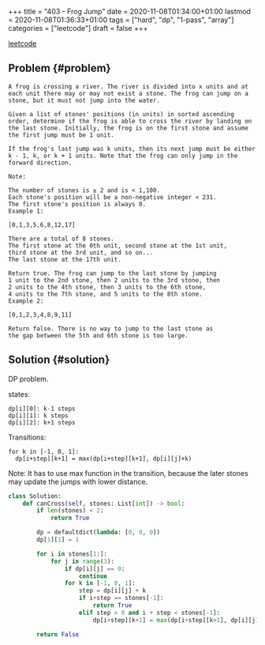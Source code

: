 +++
title = "403 - Frog Jump"
date = 2020-11-08T01:34:00+01:00
lastmod = 2020-11-08T01:36:33+01:00
tags = ["hard", "dp", "1-pass", "array"]
categories = ["leetcode"]
draft = false
+++

[leetcode](https://leetcode.com/problems/frog-jump/)


## Problem {#problem}

```text
A frog is crossing a river. The river is divided into x units and at each unit there may or may not exist a stone. The frog can jump on a stone, but it must not jump into the water.

Given a list of stones' positions (in units) in sorted ascending order, determine if the frog is able to cross the river by landing on the last stone. Initially, the frog is on the first stone and assume the first jump must be 1 unit.

If the frog's last jump was k units, then its next jump must be either k - 1, k, or k + 1 units. Note that the frog can only jump in the forward direction.

Note:

The number of stones is ≥ 2 and is < 1,100.
Each stone's position will be a non-negative integer < 231.
The first stone's position is always 0.
Example 1:

[0,1,3,5,6,8,12,17]

There are a total of 8 stones.
The first stone at the 0th unit, second stone at the 1st unit,
third stone at the 3rd unit, and so on...
The last stone at the 17th unit.

Return true. The frog can jump to the last stone by jumping
1 unit to the 2nd stone, then 2 units to the 3rd stone, then
2 units to the 4th stone, then 3 units to the 6th stone,
4 units to the 7th stone, and 5 units to the 8th stone.
Example 2:

[0,1,2,3,4,8,9,11]

Return false. There is no way to jump to the last stone as
the gap between the 5th and 6th stone is too large.
```


## Solution {#solution}

DP problem.

states:

```text
dp[i][0]: k-1 steps
dp[i][1]: k steps
dp[i][2]: k+1 steps
```

Transitions:

```text
for k in [-1, 0, 1]:
  dp[i+step][k+1] = max(dp[i+step][k+1], dp[i][j]+k)
```

Note: It has to use max function in the  transition, because the later stones may update the jumps with lower distance.

```python
class Solution:
    def canCross(self, stones: List[int]) -> bool:
        if len(stones) < 2:
            return True

        dp = defaultdict(lambda: [0, 0, 0])
        dp[1][1] = 1

        for i in stones[1:]:
            for j in range(3):
                if dp[i][j] == 0:
                    continue
                for k in [-1, 0, 1]:
                    step = dp[i][j] + k
                    if i+step == stones[-1]:
                        return True
                    elif step > 0 and i + step < stones[-1]:
                        dp[i+step][k+1] = max(dp[i+step][k+1], dp[i][j]+k)

        return False
```
